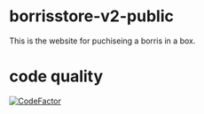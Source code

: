 # borrisstore-v2-public
This is the website for puchiseing a borris in a box.

# code quality 
[![CodeFactor](https://www.codefactor.io/repository/github/borrisinc/borrisstore-v2-public/badge)](https://www.codefactor.io/repository/github/borrisinc/borrisstore-v2-public)
